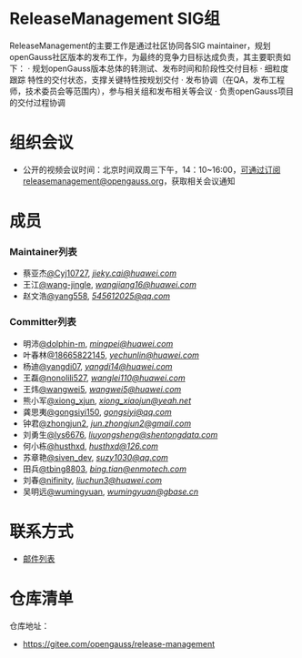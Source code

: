 # ReleaseManagement SIG组

ReleaseManagement的主要工作是通过社区协同各SIG maintainer，规划openGauss社区版本的发布工作，为最终的竞争力目标达成负责，其主要职责如下：
· 规划openGauss版本总体的转测试、发布时间和阶段性交付目标
· 细粒度跟踪 特性的交付状态，支撑关键特性按规划交付
· 发布协调（在QA，发布工程师，技术委员会等范围内），参与相关组和发布相关等会议
· 负责openGauss项目的交付过程协调

# 组织会议

- 公开的视频会议时间：北京时间双周三下午，14：10~16:00，可通过订阅releasemanagement@opengauss.org，获取相关会议通知

# 成员

### Maintainer列表

- 蔡亚杰[@Cyj10727](https://gitee.com/Cyj10727), *jieky.cai@huawei.com*
- 王江[@wang-jingle](https://gitee.com/wang-jingle), *wangjiang16@huawei.com*
- 赵文浩[@yang558](https://gitee.com/yang558), *545612025@qq.com*


### Committer列表

  - 明沛[@dolphin-m](https://gitee.com/dolphin-m), *mingpei@huawei.com*
  - 叶春林[@18665822145](https://gitee.com/18665822145), *yechunlin@huawei.com*
  - 杨迪[@yangdi07](https://gitee.com/yangdi07), *yangdi14@huawei.com*
  - 王磊[@nonolili527](https://gitee.com/nonolili527), *wanglei110@huawei.com*
  - 王炜[@wangwei5](https://gitee.com/wangwei5), *wangwei5@huawei.com*
  - 熊小军[@xiong_xjun](https://gitee.com/xiong_xjun), *xiong_xiaojun@yeah.net*
  - 龚思夷[@gongsiyi150](https://gitee.com/gongsiyi150), *gongsiyi@qq.com*
  - 钟君[@zhongjun2](https://gitee.com/zhongjun2), *jun.zhongjun2@gmail.com*
  - 刘勇生[@lys6676](https://gitee.com/lys6676), *liuyongsheng@shentongdata.com*
  - 何小栋[@husthxd](https://gitee.com/husthxd), *husthxd@126.com*
  - 苏章艳[@siven_dev](https://gitee.com/siven_dev), *suzy1030@qq.com*
  - 田兵[@tbing8803](https://gitee.com/tbing8803), *bing.tian@enmotech.com*
  - 刘春[@nifinity](https://gitee.com/nifinity), *liuchun3@huawei.com*
  - 吴明远[@wumingyuan](https://gitee.com/wumingyuan), *wumingyuan@gbase.cn*

# 联系方式

- [邮件列表](https://mailweb.opengauss.org/postorius/lists/releasemanagement.opengauss.org/)

# 仓库清单

仓库地址：

- https://gitee.com/opengauss/release-management
